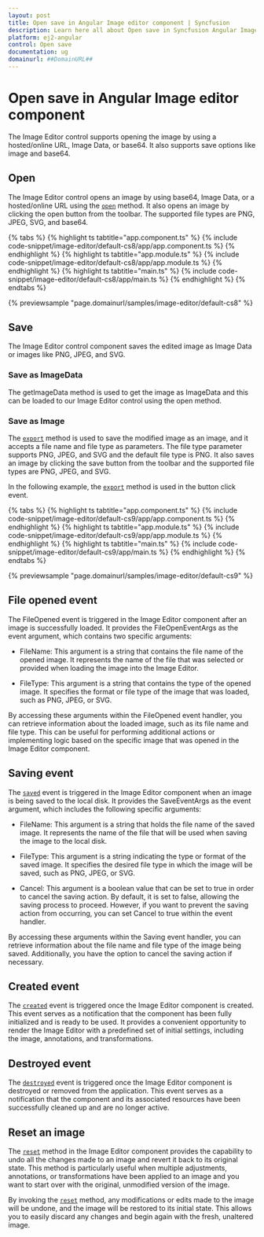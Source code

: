 ```yaml
---
layout: post
title: Open save in Angular Image editor component | Syncfusion
description: Learn here all about Open save in Syncfusion Angular Image editor component of Syncfusion Essential JS 2 and more.
platform: ej2-angular
control: Open save 
documentation: ug
domainurl: ##DomainURL##
---
```


# Open save in Angular Image editor component

The Image Editor control supports opening the image by using a hosted/online URL, Image Data, or base64. It also supports save options like image and base64.

## Open

The Image Editor control opens an image by using base64, Image Data, or a hosted/online URL using the [`open`](https://ej2.syncfusion.com/angular/documentation/api/image-editor/#open) method. It also opens an image by clicking the open button from the toolbar. The supported file types are PNG, JPEG, SVG, and base64.

{% tabs %}
{% highlight ts tabtitle="app.component.ts" %}
{% include code-snippet/image-editor/default-cs8/app/app.component.ts %}
{% endhighlight %}
{% highlight ts tabtitle="app.module.ts" %}
{% include code-snippet/image-editor/default-cs8/app/app.module.ts %}
{% endhighlight %}
{% highlight ts tabtitle="main.ts" %}
{% include code-snippet/image-editor/default-cs8/app/main.ts %}
{% endhighlight %}
{% endtabs %}
  
{% previewsample "page.domainurl/samples/image-editor/default-cs8" %}

## Save

The Image Editor control component saves the edited image as Image Data or images like PNG, JPEG, and SVG.

### Save as ImageData

The getImageData method is used to get the image as ImageData and this can be loaded to our Image Editor control using the open method.

### Save as Image

The [`export`](https://ej2.syncfusion.com/angular/documentation/api/image-editor/#export) method is used to save the modified image as an image, and it accepts a file name and file type as parameters. The file type parameter supports PNG, JPEG, and SVG and the default file type is PNG. It also saves an image by clicking the save button from the toolbar and the supported file types are PNG, JPEG, and SVG.

In the following example, the [`export`](https://ej2.syncfusion.com/angular/documentation/api/image-editor/#export) method is used in the button click event.

{% tabs %}
{% highlight ts tabtitle="app.component.ts" %}
{% include code-snippet/image-editor/default-cs9/app/app.component.ts %}
{% endhighlight %}
{% highlight ts tabtitle="app.module.ts" %}
{% include code-snippet/image-editor/default-cs9/app/app.module.ts %}
{% endhighlight %}
{% highlight ts tabtitle="main.ts" %}
{% include code-snippet/image-editor/default-cs9/app/main.ts %}
{% endhighlight %}
{% endtabs %}
  
{% previewsample "page.domainurl/samples/image-editor/default-cs9" %}

## File opened event 

The FileOpened event is triggered in the Image Editor component after an image is successfully loaded. It provides the FileOpenEventArgs as the event argument, which contains two specific arguments: 

* FileName: This argument is a string that contains the file name of the opened image. It represents the name of the file that was selected or provided when loading the image into the Image Editor. 

* FileType: This argument is a string that contains the type of the opened image. It specifies the format or file type of the image that was loaded, such as PNG, JPEG, or SVG. 

By accessing these arguments within the FileOpened event handler, you can retrieve information about the loaded image, such as its file name and file type. This can be useful for performing additional actions or implementing logic based on the specific image that was opened in the Image Editor component.

## Saving event 

The [`saved`](https://helpej2.syncfusion.com/angular/documentation/api/image-editor/#saved) event is triggered in the Image Editor component when an image is being saved to the local disk. It provides the SaveEventArgs as the event argument, which includes the following specific arguments: 

* FileName: This argument is a string that holds the file name of the saved image. It represents the name of the file that will be used when saving the image to the local disk. 

* FileType: This argument is a string indicating the type or format of the saved image. It specifies the desired file type in which the image will be saved, such as PNG, JPEG, or SVG. 

* Cancel: This argument is a boolean value that can be set to true in order to cancel the saving action. By default, it is set to false, allowing the saving process to proceed. However, if you want to prevent the saving action from occurring, you can set Cancel to true within the event handler. 

By accessing these arguments within the Saving event handler, you can retrieve information about the file name and file type of the image being saved. Additionally, you have the option to cancel the saving action if necessary.

## Created event 

The [`created`](https://helpej2.syncfusion.com/angular/documentation/api/image-editor/#created) event is triggered once the Image Editor component is created. This event serves as a notification that the component has been fully initialized and is ready to be used. It provides a convenient opportunity to render the Image Editor with a predefined set of initial settings, including the image, annotations, and transformations. 

## Destroyed event 

The [`destroyed`](https://helpej2.syncfusion.com/angular/documentation/api/image-editor/#destroyed) event is triggered once the Image Editor component is destroyed or removed from the application. This event serves as a notification that the component and its associated resources have been successfully cleaned up and are no longer active. 


## Reset an image 

The [`reset`](https://helpej2.syncfusion.com/angular/documentation/api/image-editor/#reset) method in the Image Editor component provides the capability to undo all the changes made to an image and revert it back to its original state. This method is particularly useful when multiple adjustments, annotations, or transformations have been applied to an image and you want to start over with the original, unmodified version of the image. 

By invoking the [`reset`](https://helpej2.syncfusion.com/angular/documentation/api/image-editor/#reset) method, any modifications or edits made to the image will be undone, and the image will be restored to its initial state. This allows you to easily discard any changes and begin again with the fresh, unaltered image. 
